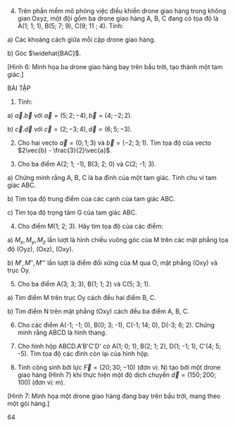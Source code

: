 4. Trên phần mềm mô phỏng việc điều khiển drone giao hàng trong không gian Oxyz, một đội gồm ba drone giao hàng A, B, C đang có tọa độ là A(1; 1; 1), B(5; 7; 9), C(9; 11 ; 4). Tính:

a) Các khoảng cách giữa mỗi cặp drone giao hàng.

b) Góc $\widehat{BAC}$.

[Hình 6: Minh họa ba drone giao hàng bay trên bầu trời, tạo thành một tam giác.]

BÀI TẬP

1. Tính:

a) $\vec{a}.\vec{b}$ với $\vec{a} = (5; 2; -4), \vec{b} = (4; -2; 2)$.

b) $\vec{c}.\vec{d}$ với $\vec{c} = (2; -3; 4), \vec{d} = (6; 5; -3)$.

2. Cho hai vecto $\vec{a} = (0; 1; 3)$ và $\vec{b} = (-2; 3; 1)$. Tìm tọa độ của vecto $2\vec{b} - \frac{3}{2}\vec{a}$.

3. Cho ba điểm A(2; 1; -1), B(3; 2; 0) và C(2; -1; 3).

a) Chứng minh rằng A, B, C là ba đỉnh của một tam giác. Tính chu vi tam giác ABC.

b) Tìm tọa độ trung điểm của các cạnh của tam giác ABC.

c) Tìm tọa độ trọng tâm G của tam giác ABC.

4. Cho điểm M(1; 2; 3). Hãy tìm tọa độ của các điểm:

a) $M_x, M_y, M_z$ lần lượt là hình chiếu vuông góc của M trên các mặt phẳng tọa độ (Oyz), (Oxz), (Oxy).

b) $M', M'', M'''$ lần lượt là điểm đối xứng của M qua O, mặt phẳng (Oxy) và trục Oy.

5. Cho ba điểm A(3; 3; 3), B(1; 1; 2) và C(5; 3; 1).

a) Tìm điểm M trên trục Oy cách đều hai điểm B, C.

b) Tìm điểm N trên mặt phẳng (Oxy) cách đều ba điểm A, B, C.

6. Cho các điểm A(-1; -1; 0), B(0; 3; -1), C(-1; 14; 0), D(-3; 6; 2).
Chứng minh rằng ABCD là hình thang.

7. Cho hình hộp ABCD.A'B'C'D' có A(1; 0; 1), B(2; 1; 2),
D(1; -1; 1), C'(4; 5; -5). Tìm tọa độ các đỉnh còn lại của
hình hộp.

8. Tính công sinh bởi lực $\vec{F} = (20; 30; -10)$ (đơn vị: N) tạo
bởi một drone giao hàng (Hình 7) khi thực hiện một độ
dịch chuyển $\vec{d} = (150; 200; 100)$ (đơn vị: m).

[Hình 7: Minh họa một drone giao hàng đang bay trên bầu trời, mang theo một gói hàng.]

64
